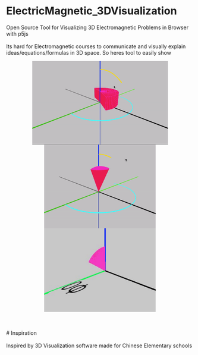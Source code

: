 # ElectricMagnetic_3DVisualization
Open Source Tool for Visualizing 3D Electromagnetic Problems in Browser with p5js
</br>
</br>
Its hard for Electromagnetic courses to communicate and visually explain ideas/equations/formulas in 3D space. So heres tool to easily show 

 <p align="center" style="vertical-align: top; position: relative" >
   <img align="top" style="vertical-align:top;position: relative" src="https://github.com/aziddy/ElectricMagnetic_3DVisualization/blob/master/media/beta_cylinder.gif?raw=true" width="365"/>
   <img align="top" style="vertical-align:top;position: relative" src="https://github.com/aziddy/ElectricMagnetic_3DVisualization/blob/master/media/beta_spherical2.gif?raw=true" width="300"/>
  <img align="top" style="vertical-align:top;position: relative" src="https://github.com/aziddy/ElectricMagnetic_3DVisualization/blob/master/media/beta_spherical_gif.gif?raw=true" width="300"/>
</p>


<br>
<br>
# Inspiration
<br>

<br>
Inspired by 3D Visualization software made for Chinese Elementary schools
